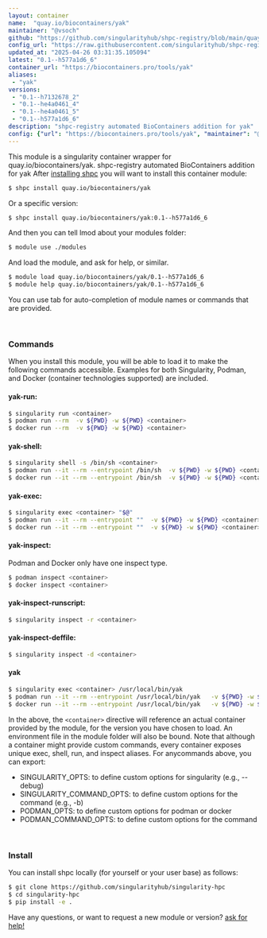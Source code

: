 ```yaml
---
layout: container
name:  "quay.io/biocontainers/yak"
maintainer: "@vsoch"
github: "https://github.com/singularityhub/shpc-registry/blob/main/quay.io/biocontainers/yak/container.yaml"
config_url: "https://raw.githubusercontent.com/singularityhub/shpc-registry/main/quay.io/biocontainers/yak/container.yaml"
updated_at: "2025-04-26 03:31:35.105094"
latest: "0.1--h577a1d6_6"
container_url: "https://biocontainers.pro/tools/yak"
aliases:
 - "yak"
versions:
 - "0.1--h7132678_2"
 - "0.1--he4a0461_4"
 - "0.1--he4a0461_5"
 - "0.1--h577a1d6_6"
description: "shpc-registry automated BioContainers addition for yak"
config: {"url": "https://biocontainers.pro/tools/yak", "maintainer": "@vsoch", "description": "shpc-registry automated BioContainers addition for yak", "latest": {"0.1--h577a1d6_6": "sha256:e24c165060a181c22ff954524f5465791572dd13350256c868f3ed977541bcfa"}, "tags": {"0.1--h7132678_2": "sha256:a1e9fb7c97e4e402fbd60e77758f03ef471cac46c6b7c9c7aa99fc5d4f802b3f", "0.1--he4a0461_4": "sha256:e0ccc68a12843e0d7f80e3951bca0ed7adbea703f4ea211691fbabde09698755", "0.1--he4a0461_5": "sha256:6b7f4382392bc20dceb1208e700ce8b384ae6822c6fad66c40eb31b305792c97", "0.1--h577a1d6_6": "sha256:e24c165060a181c22ff954524f5465791572dd13350256c868f3ed977541bcfa"}, "docker": "quay.io/biocontainers/yak", "aliases": {"yak": "/usr/local/bin/yak"}}
---
```


This module is a singularity container wrapper for quay.io/biocontainers/yak.
shpc-registry automated BioContainers addition for yak
After [installing shpc](#install) you will want to install this container module:


```bash
$ shpc install quay.io/biocontainers/yak
```

Or a specific version:

```bash
$ shpc install quay.io/biocontainers/yak:0.1--h577a1d6_6
```

And then you can tell lmod about your modules folder:

```bash
$ module use ./modules
```

And load the module, and ask for help, or similar.

```bash
$ module load quay.io/biocontainers/yak/0.1--h577a1d6_6
$ module help quay.io/biocontainers/yak/0.1--h577a1d6_6
```

You can use tab for auto-completion of module names or commands that are provided.

<br>

### Commands

When you install this module, you will be able to load it to make the following commands accessible.
Examples for both Singularity, Podman, and Docker (container technologies supported) are included.

#### yak-run:

```bash
$ singularity run <container>
$ podman run --rm  -v ${PWD} -w ${PWD} <container>
$ docker run --rm  -v ${PWD} -w ${PWD} <container>
```

#### yak-shell:

```bash
$ singularity shell -s /bin/sh <container>
$ podman run --it --rm --entrypoint /bin/sh  -v ${PWD} -w ${PWD} <container>
$ docker run --it --rm --entrypoint /bin/sh  -v ${PWD} -w ${PWD} <container>
```

#### yak-exec:

```bash
$ singularity exec <container> "$@"
$ podman run --it --rm --entrypoint ""  -v ${PWD} -w ${PWD} <container> "$@"
$ docker run --it --rm --entrypoint ""  -v ${PWD} -w ${PWD} <container> "$@"
```

#### yak-inspect:

Podman and Docker only have one inspect type.

```bash
$ podman inspect <container>
$ docker inspect <container>
```

#### yak-inspect-runscript:

```bash
$ singularity inspect -r <container>
```

#### yak-inspect-deffile:

```bash
$ singularity inspect -d <container>
```


#### yak

```bash
$ singularity exec <container> /usr/local/bin/yak
$ podman run --it --rm --entrypoint /usr/local/bin/yak   -v ${PWD} -w ${PWD} <container> -c " $@"
$ docker run --it --rm --entrypoint /usr/local/bin/yak   -v ${PWD} -w ${PWD} <container> -c " $@"
```



In the above, the `<container>` directive will reference an actual container provided
by the module, for the version you have chosen to load. An environment file in the
module folder will also be bound. Note that although a container
might provide custom commands, every container exposes unique exec, shell, run, and
inspect aliases. For anycommands above, you can export:

 - SINGULARITY_OPTS: to define custom options for singularity (e.g., --debug)
 - SINGULARITY_COMMAND_OPTS: to define custom options for the command (e.g., -b)
 - PODMAN_OPTS: to define custom options for podman or docker
 - PODMAN_COMMAND_OPTS: to define custom options for the command

<br>

### Install

You can install shpc locally (for yourself or your user base) as follows:

```bash
$ git clone https://github.com/singularityhub/singularity-hpc
$ cd singularity-hpc
$ pip install -e .
```

Have any questions, or want to request a new module or version? [ask for help!](https://github.com/singularityhub/singularity-hpc/issues)